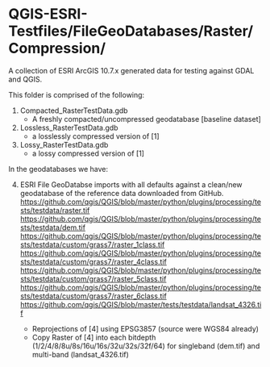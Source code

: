 # QGIS-ESRI-Testfiles/FileGeoDatabases/Raster/Compression/
A collection of ESRI ArcGIS 10.7.x generated data for testing against GDAL and QGIS.

This folder is comprised of the following:
1) Compacted_RasterTestData.gdb   
   * A freshly compacted/uncompressed geodatabase [baseline dataset]
2) Lossless_RasterTestData.gdb
   * a losslessly compressed version of [1]
3) Lossy_RasterTestData.gdb
   * a lossy compressed version of [1]

In the geodatabases we have:

4) ESRI File GeoDatabse imports with all defaults against a clean/new geodatabase of the reference data downloaded from GitHub.
https://github.com/qgis/QGIS/blob/master/python/plugins/processing/tests/testdata/raster.tif
https://github.com/qgis/QGIS/blob/master/python/plugins/processing/tests/testdata/dem.tif
https://github.com/qgis/QGIS/blob/master/python/plugins/processing/tests/testdata/custom/grass7/raster_1class.tif
https://github.com/qgis/QGIS/blob/master/python/plugins/processing/tests/testdata/custom/grass7/raster_4class.tif
https://github.com/qgis/QGIS/blob/master/python/plugins/processing/tests/testdata/custom/grass7/raster_5class.tif
https://github.com/qgis/QGIS/blob/master/python/plugins/processing/tests/testdata/custom/grass7/raster_6class.tif
https://github.com/qgis/QGIS/blob/master/tests/testdata/landsat_4326.tif

   * Reprojections of [4] using EPSG3857 (source were WGS84 already)
   * Copy Raster of [4] into each bitdepth (1/2/4/8/8u/8s/16u/16s/32u/32s/32f/64) for singleband (dem.tif) and multi-band (landsat_4326.tif)
